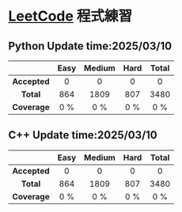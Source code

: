 # [LeetCode](https://leetcode.com) 程式練習


## Python   Update time:2025/03/10
 
| | Easy | Medium | Hard | Total |
|:---:|:---:|:---:|:---:|:---:|
| **Accepted** | 0 | 0 | 0 | 0 |
| **Total** | 864 | 1809 | 807 | 3480 |
| **Coverage** | 0 % |0 % | 0 % | 0 % |


## C++   Update time:2025/03/10

| | Easy | Medium | Hard | Total |
|:---:|:---:|:---:|:---:|:---:|
| **Accepted** | 0 | 0 | 0 | 0 |
| **Total** | 864 | 1809 | 807 | 3480 |
| **Coverage** | 0 % |0 % | 0 % | 0 % |
